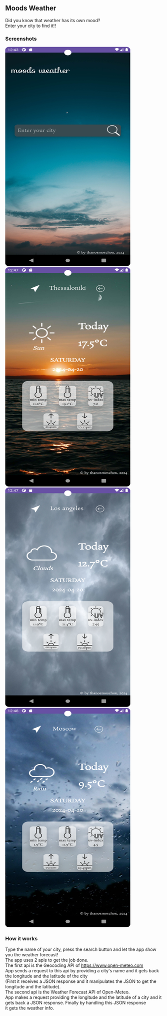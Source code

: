 ## Moods Weather
Did you know that weather has its own mood? <br>
Enter your city to find it!! <br>

### Screenshots
<img src="screenshots/introScreen.png" height=700 width=400> <br>
<img src="screenshots/resultSun.png" height=700 width=400> <br>
<img src="screenshots/resultClouds.png" height=700 width=400> <br>
<img src="screenshots/resultRain.png" height=700 width=400> <br>


### How it works
Type the name of your city, press the search button and let the app show you the weather forecast! <br>
The app uses 2 apis to get the job done. <br>
The first api is the Geocoding API of https://www.open-meteo.com <br>
App sends a request to this api by providing a city's name and it gets back the longitude and the latitude of the city <br>
(First it receives a JSON response and it manipulates the JSON to get the longitude and the latitude). <br>
The second api is the Weather Forecast API of Open-Meteo. <br>
App makes a request providing the longitude and the latitude of a city and it gets back a JSON response. Finally by handling this JSON response<br>
it gets the weather info.